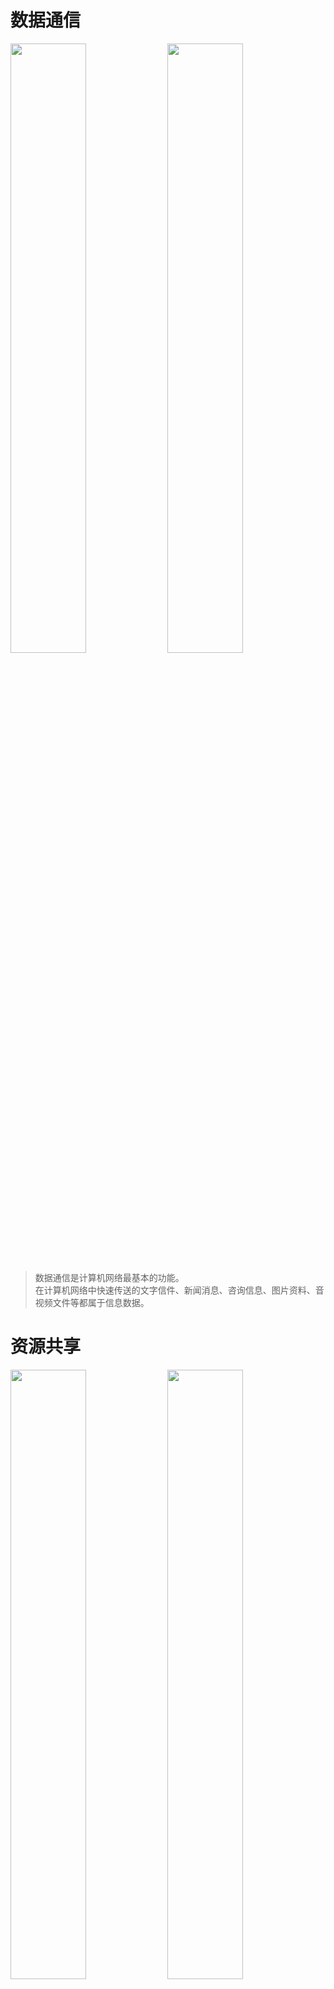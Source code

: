 

<!-- tabs:start -->

# **数据通信**

<!-- <img src="image/pic (2).gif" width="49%" height="50%"></img>  -->
<img src="image/pic (1).gif" width="49%" height="50%"></img>
<img src="image/pic (5).gif" width="49%" height="50%"></img> 
<!-- <img src="image/pic (13).gif" width="49%" height="50%"></img> -->

>数据通信是计算机网络最基本的功能。  
>在计算机网络中快速传送的文字信件、新闻消息、咨询信息、图片资料、音视频文件等都属于信息数据。


# **资源共享**

<img src="image/pic (3).gif" width="49%" height="50%"></img>  <img src="image/pic (24).gif" width="49%" height="50%"></img>
<!-- <img src="image/pic (27).gif" width="49%" height="50%"></img> -->
<!-- <img src="image/pic (4).gif" width="49%" height="50%"> </img>    -->


>网络中所有的软件、硬件和数据资源都是资源，网络中的用户能够部分或全部享用这些资源。  
>计算机网络中的资源互通有无，分工协作，从而极大地提高硬件资源、软件资源和数据资源的利用率

# **分布处理**

<iframe width="300" height="230"  src="image/分布式处理.mp4" autoplay=0 sandbox=""> </iframe>
<img src="image/pic (19).gif " width="49%" height="50%"></img> <img src="image/pic (7).gif" width="49%" height="50%"></img>

<!-- <img src="image/pic (25).gif" width="49%" height="50%"></img> -->
<!-- <img src="image/pic (15).gif" width="49%" height="50%"></img>  -->

>将单一计算机难以处理的复杂任务，通过网络分发给多台计算机完成，构成高性能的计算体系  
>利用空闲计算机资源以提高整个系统的利用率

<!-- tabs:end -->

